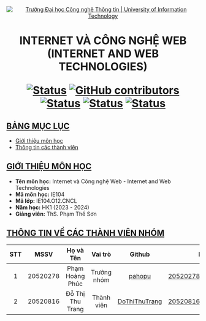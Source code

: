 <a id="top"></a>

<!-- Banner -->
<p align="center">
  <a href="https://www.uit.edu.vn/" title="Trường Đại học Công nghệ Thông tin" style="border: none;">
    <img src="https://i.imgur.com/WmMnSRt.png" alt="Trường Đại học Công nghệ Thông tin | University of Information Technology">
  </a>
</p>

<h1 align="center"><b>INTERNET VÀ CÔNG NGHỆ WEB<br>(INTERNET AND WEB TECHNOLOGIES)</b></h>

[![Status](https://img.shields.io/badge/status-done-blue?style=flat-square)](https://github.com/pahopu/IE104_ProgrammingCourseWeb)
[![GitHub contributors](https://github.com/pahopu/IE104_ProgrammingCourseWeb?style=flat-square)](https://github.com/pahopu/IE104_ProgrammingCourseWeb/graphs/contributors)
[![Status](https://img.shields.io/badge/language1-html-orange?style=flat-square)](https://github.com/pahopu/IE104_ProgrammingCourseWeb)
[![Status](https://img.shields.io/badge/language2-css-blue?style=flat-square)](https://github.com/pahopu/IE104_ProgrammingCourseWeb)
[![Status](https://img.shields.io/badge/language3-javascript-yellow?style=flat-square)](https://github.com/pahopu/IE104_ProgrammingCourseWeb)

## [BẢNG MỤC LỤC](#top)
* [Giới thiệu môn học](#giới-thiệu-môn-học)
* [Thông tin các thành viên](#thông-tin-về-các-thành-viên-nhóm)

## [GIỚI THIỆU MÔN HỌC](#top)
* **Tên môn học:** Internet và Công nghệ Web - Internet and Web Technologies
* **Mã môn học:** IE104
* **Mã lớp:** IE104.O12.CNCL
* **Năm học:** HK1 (2023 - 2024)
* **Giảng viên:** ThS. Phạm Thế Sơn

## [THÔNG TIN VỀ CÁC THÀNH VIÊN NHÓM](#top)

| STT    | MSSV          | Họ và Tên                |Vai trò    | Github                                          | Email                   |
| :----: |:-------------:| :-----------------------:|:---------:|:-----------------------------------------------:|:-------------------------:
| 1      | 20520278      | Phạm Hoàng Phúc          | Trưởng nhóm| [pahopu](https://github.com/pahopu)            | 20520278@gm.uit.edu.vn   |
| 2      | 20520816      | Đỗ Thị Thu Trang         | Thành viên | [DoThiThuTrang](https://github.com/DoThiThuTrang)    | 20520816@gm.uit.edu.vn   |
